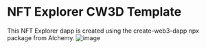 # NFT Explorer CW3D Template

This NFT Explorer dapp is created using the create-web3-dapp npx package from Alchemy.
![image](https://user-images.githubusercontent.com/72762629/235919616-ba92fb9e-c171-4d7f-a928-862c80009075.png)

